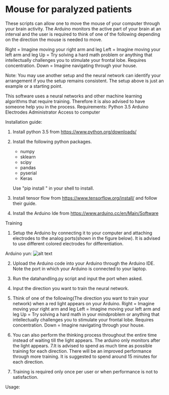 # Mouse for paralyzed patients
These scripts can allow one to move the mouse of your computer through your brain activity. The Arduino monitors the active part of your brain at an interval and the user is required to think of one of the following depending on the direction the mouse is needed to move.

Right = Imagine moving your right arm and leg
Left = Imagine moving your left arm and leg
Up = Try solving a hard math problem or anything that intellectually challenges you to stimulate your frontal lobe. Requires concentration.
Down = Imagine navigating through your house.

 Note: You may use another setup and the neural network can identify your arrangement if you the setup remains consistent. The setup above is just an example or a starting point.

This software uses a neural networks and other machine learning algorithms that require training. Therefore it is also advised to have someone help you in the process.
Requirements:
Python 3.5
Arduino
Electrodes
Administrator Access to computer

Installation guide:
1. Install python 3.5 from https://www.python.org/downloads/
2. Install the following python packages.
	* numpy
	* sklearn
	* scipy
	* pandas
	* pyserial
	* Keras

	Use "pip install <Package Name>" in your shell to install.

3. Install tensor flow from https://www.tensorflow.org/install/ and follow their guide.
4. Install the Arduino Ide from https://www.arduino.cc/en/Main/Software

Training
1. Setup the Arduino by connecting it to your computer and attaching electrodes to the analog ports(shown in the figure below). It is advised to use different colored electrodes for differentiation.

Arduino yun: 
![alt text](https://i1.wp.com/techienoise.com/wp-content/uploads/2015/12/21.jpg?resize=861%2C578)

2. Upload the Arduino code into your Arduino through the Arduino IDE. Note the port in which your Arduino is connected to your laptop.
3. Run the datahandling.py script and input the port when asked.
4. Input the direction you want to train the neural network.
5. Think of one of the following(The direction you want to train your network) when a red light appears on your Arduino.
	Right = Imagine moving your right arm and leg
	Left = Imagine moving your left arm and leg
	Up = Try solving a hard math in your mindproblem or anything that intellectually challenges you to stimulate your frontal lobe. Requires concentration.
	Down = Imagine navigating through your house.
	
6. You can also perform the thinking process throughout the entire time instead of waiting till the light appears. The arduino only monitors after the light appears.
7.It is advised to spend as much time as possible training for each direction. There will be an improved performance through more training. It is suggested to spend around 15 minutes for each direction.
8. Training is required only once per user or when performance is not to satisfaction.

Usage:

